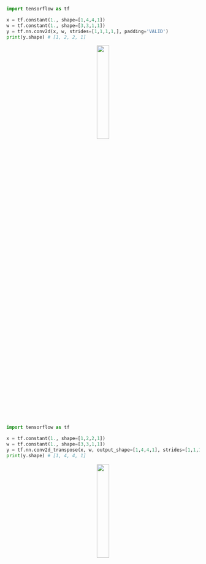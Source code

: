 
```python
import tensorflow as tf

x = tf.constant(1., shape=[1,4,4,1])
w = tf.constant(1., shape=[3,3,1,1])
y = tf.nn.conv2d(x, w, strides=[1,1,1,1,], padding='VALID')
print(y.shape) # [1, 2, 2, 1]
```


<p align="center">
    <img width="25%" src="https://user-images.githubusercontent.com/30433053/63404840-4dcbbb00-c417-11e9-8d35-0eea90c5a3c6.gif" style="max-width:25%;">
    </a>
</p>


```python
import tensorflow as tf

x = tf.constant(1., shape=[1,2,2,1])
w = tf.constant(1., shape=[3,3,1,1])
y = tf.nn.conv2d_transpose(x, w, output_shape=[1,4,4,1], strides=[1,1,1,1], padding="VALID")
print(y.shape) # [1, 4, 4, 1]
```

<p align="center">
    <img width="25%" src="https://user-images.githubusercontent.com/30433053/63404874-68059900-c417-11e9-93a2-4b91e09b1ce4.gif" style="max-width:25%;">
    </a>
</p>
